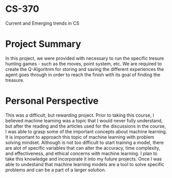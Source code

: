 # CS-370
Current and Emerging trends in CS
# Project Summary
In this project, we were provided with necessary to run the specific tresure hunting games - such as the moves, point system, etc. We are required to create the Q-Algoritnm for storing and saving the different experiences the agent goes through in order to reach the finish with its goal of finding the treasure.

# Personal Perspective
This was a difficult, but rewarding project. Prior to taking this course, I believed machine learning was a topic that I would never fully understand, but after the reading and the articles used for the discussions in the course, I was able to grasp some of the important concepts about machine learning. It is important to approach this topic of machine learning with problem solving mindset. Although is not too difficult to start training a model, there are alot of specific variables that can alter the accuracy, time complexity, and effectiveness, and ethical concerns with machine learning. I plan to take this knowledge and incorporate it into my future projects. Once I was able to undestand that machine learning models are a tool to solve specific problems and can be a part of a larger solution. 
